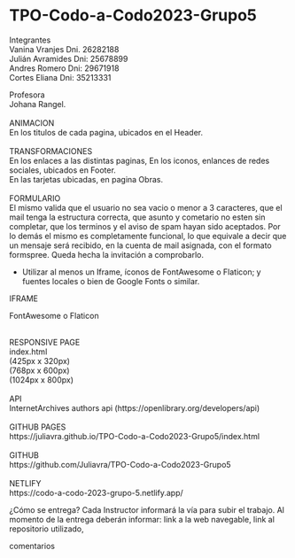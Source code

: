 # TPO-Codo-a-Codo2023-Grupo5

Integrantes <br>
Vanina Vranjes    Dni. 26282188 <br>
Juli&aacute;n Avramides  Dni: 25678899 <br>
Andres Romero     Dni: 29671918 <br>
Cortes Eliana     Dni: 35213331<br>

Profesora<br>
Johana Rangel.<br>
<br>
ANIMACION<br>
En los titulos de cada pagina, ubicados en el Header.<br>
<br>
TRANSFORMACIONES<br>
En los enlaces a las distintas paginas,
En los iconos, enlances de redes sociales, ubicados en Footer.<br>
En las tarjetas ubicadas, en pagina Obras.<br>
<br>
FORMULARIO<br>
El mismo valida que el usuario no sea vacio o menor a 3 caracteres, 
que el mail tenga la estructura correcta,
que asunto y cometario no esten sin completar,
que los terminos y el aviso de spam hayan sido aceptados.
Por lo demás el mismo es completamente funcional, 
lo que equivale a decir que un mensaje será recibido,
en la cuenta de mail asignada, con el formato formspree.
Queda hecha la invitación a comprobarlo.

- Utilizar al menos un Iframe, íconos de FontAwesome o Flaticon; y fuentes locales o
bien de Google Fonts o similar.

IFRAME<br>

FontAwesome o Flaticon

<br>
RESPONSIVE PAGE<br>
index.html<br>
(425px x 320px) <br>
(768px x 600px) <br>
(1024px x 800px)<br>
<br>
API<br>
InternetArchives authors api (https://openlibrary.org/developers/api)<br>
<br>
GITHUB PAGES<br>
https://juliavra.github.io/TPO-Codo-a-Codo2023-Grupo5/index.html<br>
<br>
GITHUB<br>
https://github.com/Juliavra/TPO-Codo-a-Codo2023-Grupo5<br>
<br>
NETLIFY<br>
https://codo-a-codo-2023-grupo-5.netlify.app/<br>


¿Cómo se entrega?
Cada Instructor informará la vía para subir el trabajo. Al momento de la entrega deberán
informar: link a la web navegable, link al repositorio utilizado, 


comentarios 
